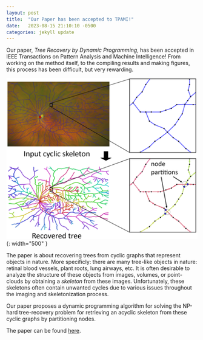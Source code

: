 ```yaml
---
layout: post
title:  "Our Paper has been accepted to TPAMI!"
date:   2023-08-15 21:10:10 -0500
categories: jekyll update
---
```


Our paper, *Tree Recovery by Dynamic Programming*, has been accepted in IEEE Transactions on Pattern Analysis and Machine Intelligence! From working on the method itself, to the compiling results and making figures, this process has been difficult, but very rewarding. 

![Foto](/assets/tree-recovery.png){: width="500" }

The paper is about recovering trees from cyclic graphs that represent objects in nature. More specificly: there are many tree-like objects in nature: retinal blood vessels, plant roots, lung airways, etc. It is often desirable to analyze the structure of these objects from images, volumes, or point-clouds by obtaining a *skeleton* from these images. Unfortunately, these skeletons often contain unwanted cycles due to various issues throughout the imaging and skeletonization process. 

Our paper proposes a dynamic programming algorithm for solving the NP-hard tree-recovery problem for retrieving an acyclic skeleton from these cyclic graphs by partitioning nodes. 

The paper can be found [here](https://ieeexplore.ieee.org/document/10197214).